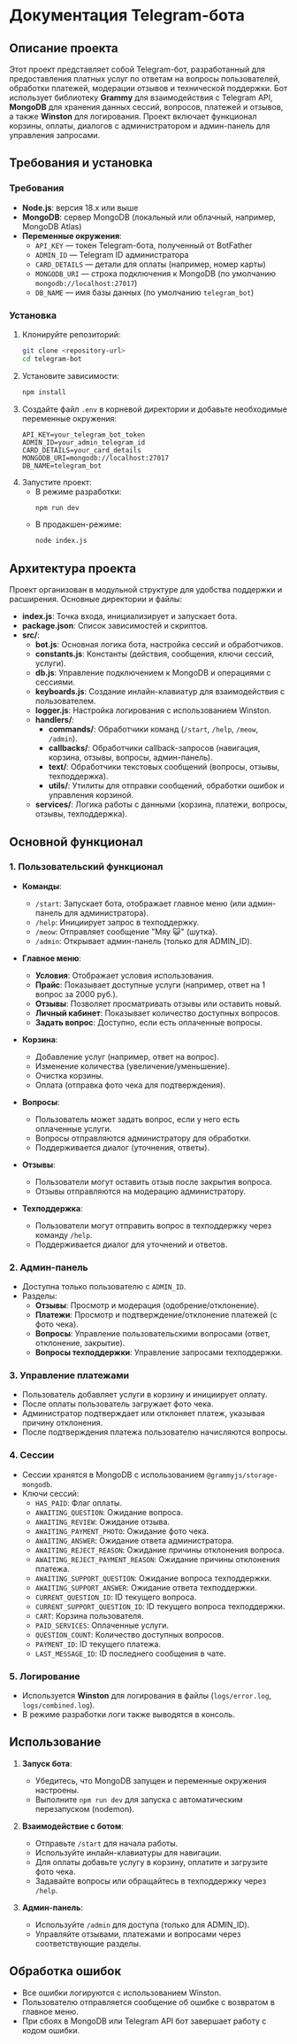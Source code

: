 # Документация Telegram-бота

## Описание проекта

Этот проект представляет собой Telegram-бот, разработанный для предоставления платных услуг по ответам на вопросы пользователей, обработки платежей, модерации отзывов и технической поддержки. Бот использует библиотеку **Grammy** для взаимодействия с Telegram API, **MongoDB** для хранения данных сессий, вопросов, платежей и отзывов, а также **Winston** для логирования. Проект включает функционал корзины, оплаты, диалогов с администратором и админ-панель для управления запросами.

## Требования и установка

### Требования

- **Node.js**: версия 18.x или выше
- **MongoDB**: сервер MongoDB (локальный или облачный, например, MongoDB Atlas)
- **Переменные окружения**:
  - `API_KEY` — токен Telegram-бота, полученный от BotFather
  - `ADMIN_ID` — Telegram ID администратора
  - `CARD_DETAILS` — детали для оплаты (например, номер карты)
  - `MONGODB_URI` — строка подключения к MongoDB (по умолчанию `mongodb://localhost:27017`)
  - `DB_NAME` — имя базы данных (по умолчанию `telegram_bot`)

### Установка

1. Клонируйте репозиторий:
   ```bash
   git clone <repository-url>
   cd telegram-bot
   ```
2. Установите зависимости:
   ```bash
   npm install
   ```
3. Создайте файл `.env` в корневой директории и добавьте необходимые переменные окружения:
   ```env
   API_KEY=your_telegram_bot_token
   ADMIN_ID=your_admin_telegram_id
   CARD_DETAILS=your_card_details
   MONGODB_URI=mongodb://localhost:27017
   DB_NAME=telegram_bot
   ```
4. Запустите проект:
   - В режиме разработки:
     ```bash
     npm run dev
     ```
   - В продакшен-режиме:
     ```bash
     node index.js
     ```

## Архитектура проекта

Проект организован в модульной структуре для удобства поддержки и расширения. Основные директории и файлы:

- **index.js**: Точка входа, инициализирует и запускает бота.
- **package.json**: Список зависимостей и скриптов.
- **src/**:
  - **bot.js**: Основная логика бота, настройка сессий и обработчиков.
  - **constants.js**: Константы (действия, сообщения, ключи сессий, услуги).
  - **db.js**: Управление подключением к MongoDB и операциями с сессиями.
  - **keyboards.js**: Создание инлайн-клавиатур для взаимодействия с пользователем.
  - **logger.js**: Настройка логирования с использованием Winston.
  - **handlers/**:
    - **commands/**: Обработчики команд (`/start`, `/help`, `/meow`, `/admin`).
    - **callbacks/**: Обработчики callback-запросов (навигация, корзина, отзывы, вопросы, админ-панель).
    - **text/**: Обработчики текстовых сообщений (вопросы, отзывы, техподдержка).
    - **utils/**: Утилиты для отправки сообщений, обработки ошибок и управления корзиной.
  - **services/**: Логика работы с данными (корзина, платежи, вопросы, отзывы, техподдержка).

## Основной функционал

### 1. Пользовательский функционал

- **Команды**:

  - `/start`: Запускает бота, отображает главное меню (или админ-панель для администратора).
  - `/help`: Инициирует запрос в техподдержку.
  - `/meow`: Отправляет сообщение "Мяу 😺" (шутка).
  - `/admin`: Открывает админ-панель (только для ADMIN_ID).

- **Главное меню**:

  - **Условия**: Отображает условия использования.
  - **Прайс**: Показывает доступные услуги (например, ответ на 1 вопрос за 2000 руб.).
  - **Отзывы**: Позволяет просматривать отзывы или оставить новый.
  - **Личный кабинет**: Показывает количество доступных вопросов.
  - **Задать вопрос**: Доступно, если есть оплаченные вопросы.

- **Корзина**:

  - Добавление услуг (например, ответ на вопрос).
  - Изменение количества (увеличение/уменьшение).
  - Очистка корзины.
  - Оплата (отправка фото чека для подтверждения).

- **Вопросы**:

  - Пользователь может задать вопрос, если у него есть оплаченные услуги.
  - Вопросы отправляются администратору для обработки.
  - Поддерживается диалог (уточнения, ответы).

- **Отзывы**:

  - Пользователи могут оставить отзыв после закрытия вопроса.
  - Отзывы отправляются на модерацию администратору.

- **Техподдержка**:
  - Пользователи могут отправить вопрос в техподдержку через команду `/help`.
  - Поддерживается диалог для уточнений и ответов.

### 2. Админ-панель

- Доступна только пользователю с `ADMIN_ID`.
- Разделы:
  - **Отзывы**: Просмотр и модерация (одобрение/отклонение).
  - **Платежи**: Просмотр и подтверждение/отклонение платежей (с фото чека).
  - **Вопросы**: Управление пользовательскими вопросами (ответ, отклонение, закрытие).
  - **Вопросы техподдержки**: Управление запросами техподдержки.

### 3. Управление платежами

- Пользователь добавляет услуги в корзину и инициирует оплату.
- После оплаты пользователь загружает фото чека.
- Администратор подтверждает или отклоняет платеж, указывая причину отклонения.
- После подтверждения платежа пользователю начисляются вопросы.

### 4. Сессии

- Сессии хранятся в MongoDB с использованием `@grammyjs/storage-mongodb`.
- Ключи сессий:
  - `HAS_PAID`: Флаг оплаты.
  - `AWAITING_QUESTION`: Ожидание вопроса.
  - `AWAITING_REVIEW`: Ожидание отзыва.
  - `AWAITING_PAYMENT_PHOTO`: Ожидание фото чека.
  - `AWAITING_ANSWER`: Ожидание ответа администратора.
  - `AWAITING_REJECT_REASON`: Ожидание причины отклонения вопроса.
  - `AWAITING_REJECT_PAYMENT_REASON`: Ожидание причины отклонения платежа.
  - `AWAITING_SUPPORT_QUESTION`: Ожидание вопроса техподдержки.
  - `AWAITING_SUPPORT_ANSWER`: Ожидание ответа техподдержки.
  - `CURRENT_QUESTION_ID`: ID текущего вопроса.
  - `CURRENT_SUPPORT_QUESTION_ID`: ID текущего вопроса техподдержки.
  - `CART`: Корзина пользователя.
  - `PAID_SERVICES`: Оплаченные услуги.
  - `QUESTION_COUNT`: Количество доступных вопросов.
  - `PAYMENT_ID`: ID текущего платежа.
  - `LAST_MESSAGE_ID`: ID последнего сообщения в чате.

### 5. Логирование

- Используется **Winston** для логирования в файлы (`logs/error.log`, `logs/combined.log`).
- В режиме разработки логи также выводятся в консоль.

## Использование

1. **Запуск бота**:

   - Убедитесь, что MongoDB запущен и переменные окружения настроены.
   - Выполните `npm run dev` для запуска с автоматическим перезапуском (nodemon).

2. **Взаимодействие с ботом**:

   - Отправьте `/start` для начала работы.
   - Используйте инлайн-клавиатуры для навигации.
   - Для оплаты добавьте услугу в корзину, оплатите и загрузите фото чека.
   - Задавайте вопросы или обращайтесь в техподдержку через `/help`.

3. **Админ-панель**:
   - Используйте `/admin` для доступа (только для ADMIN_ID).
   - Управляйте отзывами, платежами и вопросами через соответствующие разделы.

## Обработка ошибок

- Все ошибки логируются с использованием Winston.
- Пользователю отправляется сообщение об ошибке с возвратом в главное меню.
- При сбоях в MongoDB или Telegram API бот завершает работу с кодом ошибки.
